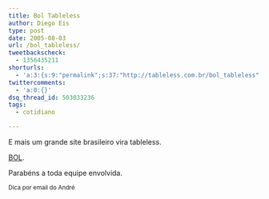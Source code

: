 ```yaml
---
title: Bol Tableless
author: Diego Eis
type: post
date: 2005-08-03
url: /bol_tableless/
tweetbackscheck:
  - 1356435211
shorturls:
  - 'a:3:{s:9:"permalink";s:37:"http://tableless.com.br/bol_tableless";s:7:"tinyurl";s:26:"http://tinyurl.com/43g28xc";s:4:"isgd";s:19:"http://is.gd/CyORi8";}'
twittercomments:
  - 'a:0:{}'
dsq_thread_id: 503033236
tags:
  - cotidiano

---
```

E mais um grande site brasileiro vira tableless.
  
[BOL][1]. 

Parabéns a toda equipe envolvida. 

<small>Dica por email do André</small>

 [1]: http://www.bol.uol.com.br/